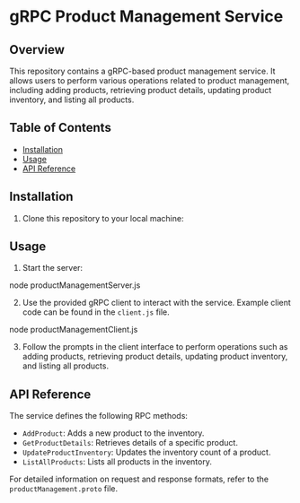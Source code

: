 # gRPC Product Management Service

## Overview

This repository contains a gRPC-based product management service. It allows users to perform various operations related to product management, including adding products, retrieving product details, updating product inventory, and listing all products.

## Table of Contents

- [Installation](#installation)
- [Usage](#usage)
- [API Reference](#api-reference)


## Installation

1. Clone this repository to your local machine:



## Usage

1. Start the server:

  node productManagementServer.js

2. Use the provided gRPC client to interact with the service. Example client code can be found in the `client.js` file.

  node productManagementClient.js

3. Follow the prompts in the client interface to perform operations such as adding products, retrieving product details, updating product inventory, and listing all products.

## API Reference

The service defines the following RPC methods:

- `AddProduct`: Adds a new product to the inventory.
- `GetProductDetails`: Retrieves details of a specific product.
- `UpdateProductInventory`: Updates the inventory count of a product.
- `ListAllProducts`: Lists all products in the inventory.

For detailed information on request and response formats, refer to the `productManagement.proto` file.


